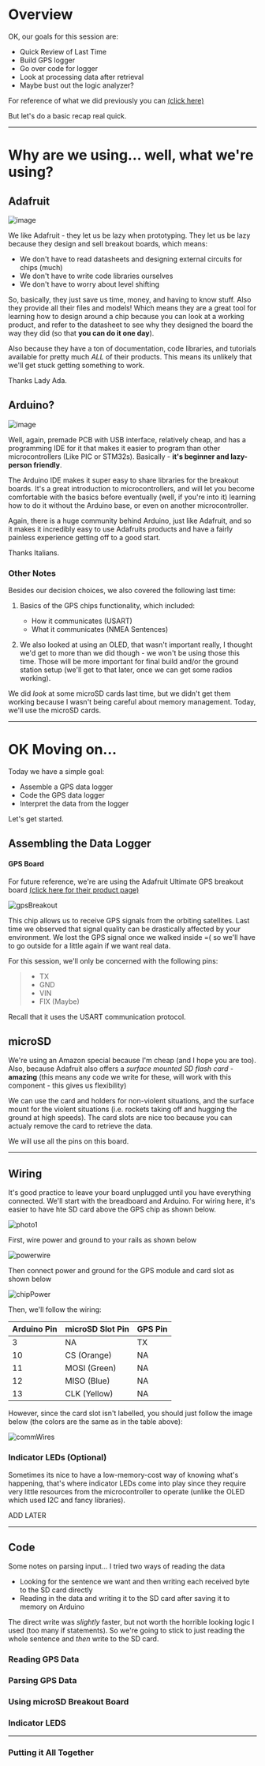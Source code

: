 # Overview

OK, our goals for this session are:

- Quick Review of Last Time
- Build GPS logger
- Go over code for logger
- Look at processing data after retrieval
- Maybe bust out the logic analyzer?


For reference of what we did previously you can [(click here)](https://github.com/1001-Stanovich-Jon/Basic_GPSDemo/blob/main/Outline.md)

But let's do a basic recap real quick.

---

# Why are we using... well, what we're using?

## Adafruit

![image](https://user-images.githubusercontent.com/84261577/222334914-0c9da662-3efd-4f5f-95be-bfeec5337455.png)


We like Adafruit - they let us be lazy when prototyping. They let us be lazy because they design and sell breakout boards, which means:

- We don't have to read datasheets and designing external circuits for chips (much)
- We don't have to write code libraries ourselves
- We don't have to worry about level shifting

So, basically, they just save us time, money, and having to know stuff. Also they provide all their files and models! Which means they are a great tool for learning how to design around a chip because you can look at a working product, and refer to the datasheet to see why they designed the board the way they did (so that **you can do it one day**).

Also because they have a ton of documentation, code libraries, and tutorials available for pretty much *ALL* of their products. This means its unlikely that we'll get stuck getting something to work. 

Thanks Lady Ada.

## Arduino?

![image](https://user-images.githubusercontent.com/84261577/222335177-da981c10-1317-4bb8-a26d-83a69026cc59.png)

Well, again, premade PCB with USB interface, relatively cheap, and has a programming IDE for it that makes it easier to program than other microcontrollers (Like PIC or STM32s). Basically - **it's beginner and lazy-person friendly**.

The Arduino IDE makes it super easy to share libraries for the breakout boards. It's a great introduction to microcontrollers, and will let you become comfortable with the basics before eventually (well, if you're into it) learning how to do it without the Arduino base, or even on another microcontroller.

Again, there is a huge community behind Arduino, just like Adafruit, and so it makes it incredibly easy to use Adafruits products and have a fairly painless experience getting off to a good start.

Thanks Italians.

### Other Notes

Besides our decision choices, we also covered the following last time:

1. Basics of the GPS chips functionality, which included:
    - How it communicates (USART)
    - What it communicates (NMEA Sentences)

2. We also looked at using an OLED, that wasn't important really, I thought we'd get to more than we did though - we won't be using those this time. Those will be more important for final build and/or the ground station setup (we'll get to that later, once we can get some radios working).

We did *look* at some microSD cards last time, but we didn't get them working because I wasn't being careful about memory management. Today, we'll use the microSD cards.

---

# OK Moving on...

Today we have a simple goal:

- Assemble a GPS data logger
- Code the GPS data logger
- Interpret the data from the logger

Let's get started.

## Assembling the Data Logger

#### GPS Board

For future reference, we're are using the Adafruit Ultimate GPS breakout board [(click here for their product page)](https://www.adafruit.com/product/746)

![gpsBreakout](https://user-images.githubusercontent.com/84261577/221063977-b65a2597-8a97-4116-b8c2-38e17f40589a.png)

This chip allows us to receive GPS signals from the orbiting satellites. Last time we observed that signal quality can be drastically affected by your environment. We lost the GPS signal once we walked inside =( so we'll have to go outside for a little again if we want real data.

For this session, we'll only be concerned with the following pins:

> - TX
> - GND
> - VIN
> - FIX (Maybe)

Recall that it uses the USART communication protocol.

## microSD

We're using an Amazon special because I'm cheap (and I hope you are too). Also, because Adafruit also offers a *surface mounted SD flash card* - **amazing** (this means any code we write for these, will work with this component - this gives us flexibility)

We can use the card and holders for non-violent situations, and the surface mount for the violent situations (i.e. rockets taking off and hugging the ground at high speeds). The card slots are nice too because you can actualy remove the card to retrieve the data.

We will use all the pins on this board.

---

## Wiring

It's good practice to leave your board unplugged until you have everything connected. We'll start with the breadboard and Arduino. For wiring here, it's easier to have hte SD card above the GPS chip as shown below.

![photo1](https://user-images.githubusercontent.com/84261577/221133055-8ffa0d03-0c07-4ccb-9c67-d4a0866d2026.png)

First, wire power and ground to your rails as shown below

![powerwire](https://user-images.githubusercontent.com/84261577/221135365-4165a584-a811-447c-9f13-0014f680ff61.png)


Then connect power and ground for the GPS module and card slot as shown below

![chipPower](https://user-images.githubusercontent.com/84261577/221135392-d2899b30-2628-44c9-85f2-8da488c10415.png)

Then, we'll follow the wiring:

|Arduino Pin | microSD Slot Pin | GPS Pin|
|---|---|---|
|3 | NA | TX|
|10 |CS (Orange) | NA |
|11 |MOSI (Green)| NA |
|12 |MISO (Blue)| NA |
|13 |CLK (Yellow)| NA |

However, since the card slot isn't labelled, you should just follow the image below (the colors are the same as in the table above):

![commWires](https://user-images.githubusercontent.com/84261577/221135404-5d64de64-0f20-4f82-a5ee-53865af0372c.png)

### Indicator LEDs (Optional)

Sometimes its nice to have a low-memory-cost way of knowing what's happening, that's where indicator LEDs come into play since they require very little resources from the microcontroller to operate (unlike the OLED which used I2C and fancy libraries). 

ADD LATER

---

## Code

Some notes on parsing input... I tried two ways of reading the data

- Looking for the sentence we want and then writing each received byte to the SD card directly
- Reading in the data and writing it to the SD card after saving it to memory on Arduino

The direct write was *slightly* faster, but not worth the horrible looking logic I used (too many if statements). So we're going to stick to just reading the whole sentence and *then* write to the SD card.

### Reading GPS Data

### Parsing GPS Data

### Using microSD Breakout Board

### Indicator LEDS

---

### Putting it All Together

